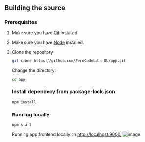 ## Building the source

### Prerequisites

1. Make sure you have [Git](https://git-scm.com/book/en/v2/Getting-Started-Installing-Git) installed.
2. Make sure you have [Node](https://nodejs.org/en/download/) installed.
3. Clone the repository

    ```bash
    git clone https://github.com/ZeroCodeLabs-OU/app.git
    ```
    Change the directory:
    ```bash
    cd app
    ```
    
    ### Install dependecy from package-lock.json
    ```bash
    npm install
    ```
    ### Running locally
    ```bash
    npm start
    ```
    Running app frontend locally on [http://localhost:9000/](http://localhost:9000/)
    ![image](https://user-images.githubusercontent.com/87368354/202694494-076577c1-42f3-4c0f-8585-de91d578e7f4.png)
